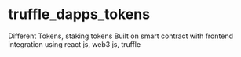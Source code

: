 # truffle_dapps_tokens
Different Tokens, staking tokens Built on smart contract with frontend integration using react js, web3 js, truffle

